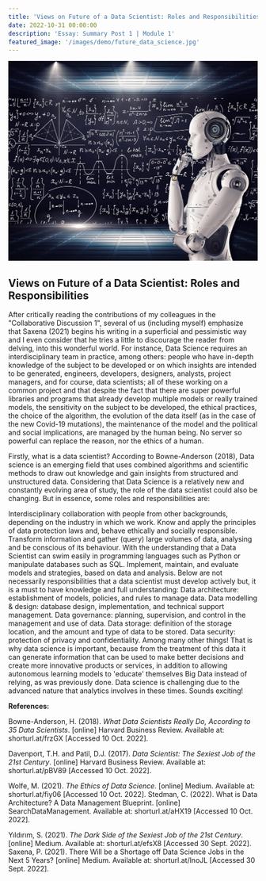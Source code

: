 ```yaml
---
title: 'Views on Future of a Data Scientist: Roles and Responsibilities'
date: 2022-10-31 00:00:00
description: 'Essay: Summary Post 1 | Module 1'
featured_image: '/images/demo/future_data_science.jpg'
---
```


![](/images/demo/future_data_science.jpg)

## Views on Future of a Data Scientist: Roles and Responsibilities

After critically reading the contributions of my colleagues in the "Collaborative Discussion 1", several of us (including myself) emphasize that Saxena (2021) begins his writing in a superficial and pessimistic way and I even consider that he tries a little to discourage the reader from delving, into this wonderful world.
For instance, Data Science requires an interdisciplinary team in practice, among others: people who have in-depth knowledge of the subject to be developed or on which insights are intended to be generated, engineers, developers, designers, analysts, project managers, and for course, data scientists; all of these working on a common project and that despite the fact that there are super powerful libraries and programs that already develop multiple models or really trained models, the sensitivity on the subject to be developed, the ethical practices, the choice of the algorithm, the evolution of the data itself (as in the case of the new Covid-19 mutations), the maintenance of the model and the political and social implications, are managed by the human being. No server so powerful can replace the reason, nor the ethics of a human.

Firstly, what is a data scientist? According to Bowne-Anderson (2018), Data science is an emerging field that uses combined algorithms and scientific methods to draw out knowledge and gain insights from structured and unstructured data. Considering that Data Science is a relatively new and constantly evolving area of study, the role of the data scientist could also be changing. But in essence, some roles and responsibilities are:

Interdisciplinary collaboration with people from other backgrounds, depending on the industry in which we work.
Know and apply the principles of data protection laws and, behave ethically and socially responsible.
Transform information and gather (query) large volumes of data, analysing and be conscious of its behaviour. With the understanding that a Data Scientist can swim easily in programming languages such as Python or manipulate databases such as SQL.
Implement, maintain, and evaluate models and strategies, based on data and analysis.
Below are not necessarily responsibilities that a data scientist must develop actively but, it is a must to have knowledge and full understanding:
Data architecture: establishment of models, policies, and rules to manage data.
Data modelling & design: database design, implementation, and technical support management.
Data governance: planning, supervision, and control in the management and use of data.
Data storage: definition of the storage location, and the amount and type of data to be stored.
Data security: protection of privacy and confidentiality.
Among many other things!
That is why data science is important, because from the treatment of this data it can generate information that can be used to make better decisions and create more innovative products or services, in addition to allowing autonomous learning models to 'educate' themselves Big Data instead of relying, as was previously done. Data science is challenging due to the advanced nature that analytics involves in these times. Sounds exciting!

**References:**

Bowne-Anderson, H. (2018). _What Data Scientists Really Do, According to 35 Data Scientists_. [online] Harvard Business Review. Available at: shorturl.at/frzGX  [Accessed 10 Oct. 2022].

Davenport, T.H. and Patil, D.J. (2017). _Data Scientist: The Sexiest Job of the 21st Century_. [online] Harvard Business Review. Available at: shorturl.at/pBV89 [Accessed 10 Oct. 2022].

Wolfe, M. (2021). _The Ethics of Data Science_. [online] Medium. Available at: shorturl.at/fiy06 [Accessed 10 Oct. 2022].
Stedman, C. (2022). What is Data Architecture? A Data Management Blueprint. [online] SearchDataManagement. Available at: shorturl.at/aHX19 [Accessed 10 Oct. 2022].

Yıldırım, S. (2021). _The Dark Side of the Sexiest Job of the 21st Century_. [online] Medium. Available at: shorturl.at/efsX8 [Accessed 30 Sept. 2022].
Saxena, P. (2021). There Will be a Shortage off Data Science Jobs in the Next 5 Years? [online] Medium. Available at: shorturl.at/lnoJL  [Accessed 30 Sept. 2022].
